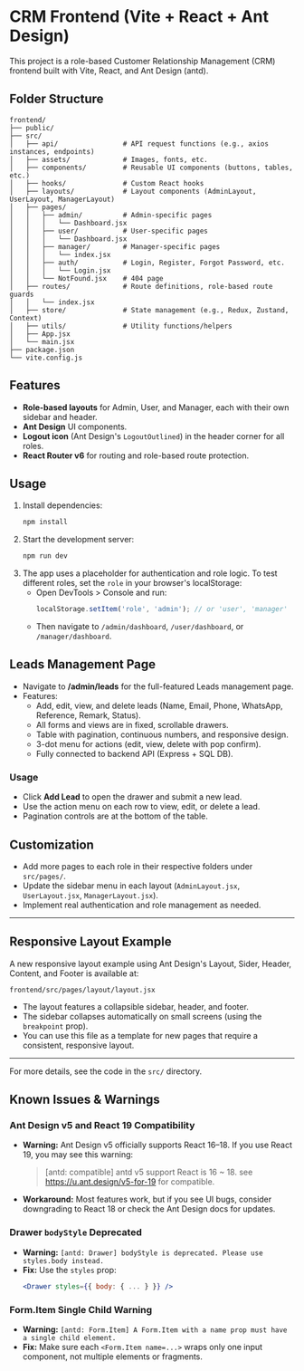 # CRM Frontend (Vite + React + Ant Design)

This project is a role-based Customer Relationship Management (CRM) frontend built with Vite, React, and Ant Design (antd).

## Folder Structure

```
frontend/
├── public/
├── src/
│   ├── api/                # API request functions (e.g., axios instances, endpoints)
│   ├── assets/             # Images, fonts, etc.
│   ├── components/         # Reusable UI components (buttons, tables, etc.)
│   ├── hooks/              # Custom React hooks
│   ├── layouts/            # Layout components (AdminLayout, UserLayout, ManagerLayout)
│   ├── pages/
│   │   ├── admin/          # Admin-specific pages
│   │   │   └── Dashboard.jsx
│   │   ├── user/           # User-specific pages
│   │   │   └── Dashboard.jsx
│   │   ├── manager/        # Manager-specific pages
│   │   │   └── index.jsx
│   │   ├── auth/           # Login, Register, Forgot Password, etc.
│   │   │   └── Login.jsx
│   │   └── NotFound.jsx    # 404 page
│   ├── routes/             # Route definitions, role-based route guards
│   │   └── index.jsx
│   ├── store/              # State management (e.g., Redux, Zustand, Context)
│   ├── utils/              # Utility functions/helpers
│   ├── App.jsx
│   └── main.jsx
├── package.json
└── vite.config.js
```

## Features
- **Role-based layouts** for Admin, User, and Manager, each with their own sidebar and header.
- **Ant Design** UI components.
- **Logout icon** (Ant Design's `LogoutOutlined`) in the header corner for all roles.
- **React Router v6** for routing and role-based route protection.

## Usage

1. Install dependencies:
   ```sh
   npm install
   ```
2. Start the development server:
   ```sh
   npm run dev
   ```
3. The app uses a placeholder for authentication and role logic. To test different roles, set the `role` in your browser's localStorage:
   - Open DevTools > Console and run:
     ```js
     localStorage.setItem('role', 'admin'); // or 'user', 'manager'
     ```
   - Then navigate to `/admin/dashboard`, `/user/dashboard`, or `/manager/dashboard`.

## Leads Management Page

- Navigate to **/admin/leads** for the full-featured Leads management page.
- Features:
  - Add, edit, view, and delete leads (Name, Email, Phone, WhatsApp, Reference, Remark, Status).
  - All forms and views are in fixed, scrollable drawers.
  - Table with pagination, continuous numbers, and responsive design.
  - 3-dot menu for actions (edit, view, delete with pop confirm).
  - Fully connected to backend API (Express + SQL DB).

### Usage
- Click **Add Lead** to open the drawer and submit a new lead.
- Use the action menu on each row to view, edit, or delete a lead.
- Pagination controls are at the bottom of the table.

## Customization
- Add more pages to each role in their respective folders under `src/pages/`.
- Update the sidebar menu in each layout (`AdminLayout.jsx`, `UserLayout.jsx`, `ManagerLayout.jsx`).
- Implement real authentication and role management as needed.

---

## Responsive Layout Example

A new responsive layout example using Ant Design's Layout, Sider, Header, Content, and Footer is available at:

```
frontend/src/pages/layout/layout.jsx
```

- The layout features a collapsible sidebar, header, and footer.
- The sidebar collapses automatically on small screens (using the `breakpoint` prop).
- You can use this file as a template for new pages that require a consistent, responsive layout.

---

For more details, see the code in the `src/` directory.

## Known Issues & Warnings

### Ant Design v5 and React 19 Compatibility
- **Warning:** Ant Design v5 officially supports React 16–18. If you use React 19, you may see this warning:
  > [antd: compatible] antd v5 support React is 16 ~ 18. see https://u.ant.design/v5-for-19 for compatible.
- **Workaround:** Most features work, but if you see UI bugs, consider downgrading to React 18 or check the Ant Design docs for updates.

### Drawer `bodyStyle` Deprecated
- **Warning:** `[antd: Drawer] bodyStyle is deprecated. Please use styles.body instead.`
- **Fix:** Use the `styles` prop:
  ```jsx
  <Drawer styles={{ body: { ... } }} />
  ```

### Form.Item Single Child Warning
- **Warning:** `[antd: Form.Item] A Form.Item with a name prop must have a single child element.`
- **Fix:** Make sure each `<Form.Item name=...>` wraps only one input component, not multiple elements or fragments.